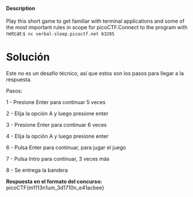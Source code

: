 #### Description

Play this short game to get familiar with terminal applications and some of the most important rules in scope for picoCTF.Connect to the program with netcat:`$ nc verbal-sleep.picoctf.net 63285`

# Solución

Este no es un desafío técnico, así que estos son los pasos para llegar a la respuesta.

Pasos:

1 - Presione Enter para continuar 5 veces

2 - Elija la opción A y luego presione enter

3 - Presione Enter para continuar 6 veces

4 - Elija la opción A y luego presione enter

6 - Pulsa Enter para continuar, para jugar el juego

7 - Pulsa Intro para continuar, 3 veces más

8 - Se entrega la bandera


**Respuesta en el formato del concurso:**
picoCTF{m1113n1um_3d1710n_e41acbee}
